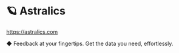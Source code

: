 # 🪐 Astralics
https://astralics.com

◆ Feedback at your fingertips. Get the data you need, effortlessly.

